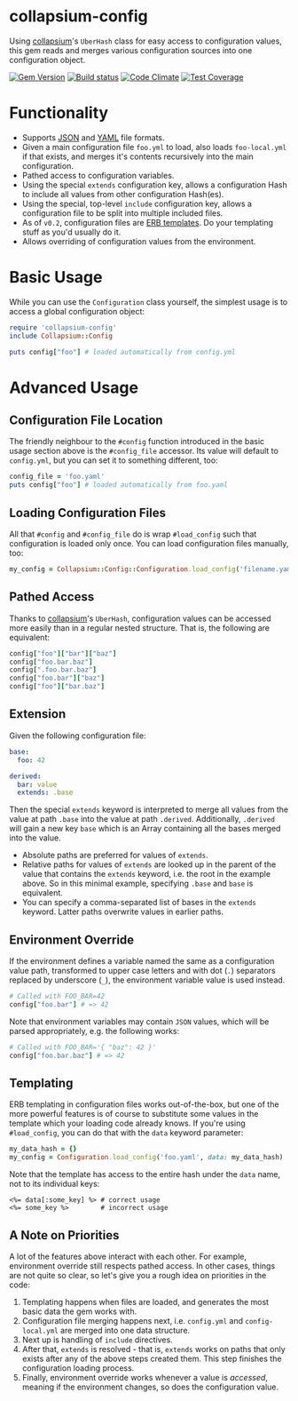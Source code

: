 # collapsium-config

Using [collapsium](https://github.com/jfinkhaeuser/collapsium)'s `UberHash`
class for easy access to configuration values, this gem reads and merges
various configuration sources into one configuration object.


[![Gem Version](https://badge.fury.io/rb/collapsium-config.svg)](https://badge.fury.io/rb/collapsium-config)
[![Build status](https://travis-ci.org/jfinkhaeuser/collapsium-config.svg?branch=master)](https://travis-ci.org/jfinkhaeuser/collapsium-config)
[![Code Climate](https://codeclimate.com/github/jfinkhaeuser/collapsium-config/badges/gpa.svg)](https://codeclimate.com/github/jfinkhaeuser/collapsium-config)
[![Test Coverage](https://codeclimate.com/github/jfinkhaeuser/collapsium-config/badges/coverage.svg)](https://codeclimate.com/github/jfinkhaeuser/collapsium-config/coverage)

# Functionality

- Supports [JSON](http://www.json.org/) and [YAML](http://yaml.org/) file
  formats.
- Given a main configuration file `foo.yml` to load, also loads `foo-local.yml`
  if that exists, and merges it's contents recursively into the main
  configuration.
- Pathed access to configuration variables.
- Using the special `extends` configuration key, allows a configuration Hash
  to include all values from other configuration Hash(es).
- Using the special, top-level `include` configuration key, allows a
  configuration file to be split into multiple included files.
- As of `v0.2`, configuration files are [ERB templates](http://ruby-doc.org/stdlib-2.3.1/libdoc/erb/rdoc/ERB.html).
  Do your templating stuff as you'd usually do it.
- Allows overriding of configuration values from the environment.

# Basic Usage

While you can use the `Configuration` class yourself, the simplest usage is to
access a global configuration object:

```ruby
require 'collapsium-config'
include Collapsium::Config

puts config["foo"] # loaded automatically from config.yml
```

# Advanced Usage

## Configuration File Location

The friendly neighbour to the `#config` function introduced in the basic
usage section above is the `#config_file` accessor. Its value will default
to `config.yml`, but you can set it to something different, too:

```ruby
config_file = 'foo.yaml'
puts config["foo"] # loaded automatically from foo.yaml
```

## Loading Configuration Files

All that `#config` and `#config_file` do is wrap `#load_config` such that
configuration is loaded only once. You can load configuration files manually,
too:

```ruby
my_config = Collapsium::Config::Configuration.load_config('filename.yaml')
```

## Pathed Access

Thanks to [collapsium](https://github.com/jfinkhaeuser/collapsium)'s `UberHash`,
configuration values can be accessed more easily than in a regular nested
structure. That is, the following are equivalent:

```ruby
config["foo"]["bar"]["baz"]
config["foo.bar.baz"]
config[".foo.bar.baz"]
config["foo.bar"]["baz"]
config["foo"]["bar.baz"]
```

## Extension

Given the following configuration file:

```yaml
base:
  foo: 42

derived:
  bar: value
  extends: .base
```

Then the special `extends` keyword is interpreted to merge all values from
the value at path `.base` into the value at path `.derived`. Additionally,
`.derived` will gain a new key `base` which is an Array containing all the
bases merged into the value.

- Absolute paths are preferred for values of `extends`.
- Relative paths for values of `extends` are looked up in the parent of the
  value that contains the `extends` keyword, i.e. the root in the example
  above. So in this minimal example, specifying `.base` and `base` is
  equivalent.
- You can specify a comma-separated list of bases in the `extends` keyword.
  Latter paths overwrite values in earlier paths.

## Environment Override

If the environment defines a variable named the same as a configuration
value path, transformed to upper case letters and with dot (`.`) separators
replaced by underscore (`_`), the environment variable value is used instead.

```ruby
# Called with FOO_BAR=42
config["foo.bar"] # => 42
```

Note that environment variables may contain `JSON` values, which will be parsed
appropriately, e.g. the following works:

```ruby
# Called with FOO_BAR='{ "baz": 42 }'
config["foo.bar.baz"] # => 42
```

## Templating

ERB templating in configuration files works out-of-the-box, but one of the
more powerful features is of course to substitute some values in the template
which your loading code already knows. If you're using `#load_config`, you
can do that with the `data` keyword parameter:

```ruby
my_data_hash = {}
my_config = Configuration.load_config('foo.yaml', data: my_data_hash)
```

Note that the template has access to the entire hash under the `data` name,
not to its individual keys:

```erb
<%= data[:some_key] %> # correct usage
<%= some_key %>        # incorrect usage
```

## A Note on Priorities

A lot of the features above interact with each other. For example, environment
override still respects pathed access. In other cases, things are not quite
so clear, so let's give you a rough idea on priorities in the code:

1. Templating happens when files are loaded, and generates the most basic data
   the gem works with.
1. Configuration file merging happens next, i.e. `config.yml` and `config-local.yml`
   are merged into one data structure.
1. Next up is handling of `include` directives.
1. After that, `extends` is resolved - that is, `extends` works on paths that
   only exists after any of the above steps created them. This step finishes the
   configuration loading process.
1. Finally, environment override works whenever a value is *accessed*, meaning
   if the environment changes, so does the configuration value.
